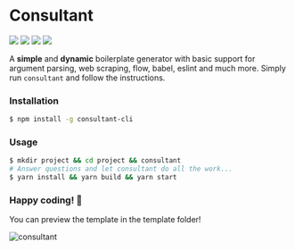 # Consultant

<img src="https://img.shields.io/badge/status-beta-16a085.svg">
<img src="https://travis-ci.org/Jense5/consultant.svg?branch=master">
<img src="https://img.shields.io/npm/v/consultant-cli.svg">
<img src="https://img.shields.io/npm/l/consultant-cli.svg">

A **simple** and **dynamic** boilerplate generator with basic support for argument parsing, web scraping, flow, babel, eslint and much more. Simply run `consultant` and follow the instructions.

### Installation

```sh
$ npm install -g consultant-cli
```

### Usage

```sh
$ mkdir project && cd project && consultant
# Answer questions and let consultant do all the work...
$ yarn install && yarn build && yarn start
```
### Happy coding! 🎉
You can preview the template in the template folder!

![consultant](http://i.imgur.com/z8UG7SE.png)
